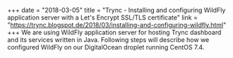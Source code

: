 +++
date = "2018-03-05"
title = "Trync - Installing and configuring WildFly application server with a Let's Encrypt SSL/TLS certificate"
link = "https://trync.blogspot.de/2018/03/installing-and-configuring-wildfly.html"
+++
We are using WildFly application server for hosting Trync dashboard and its services written in Java. Following steps will describe how we configured WildFly on our DigitalOcean droplet running CentOS 7.4.